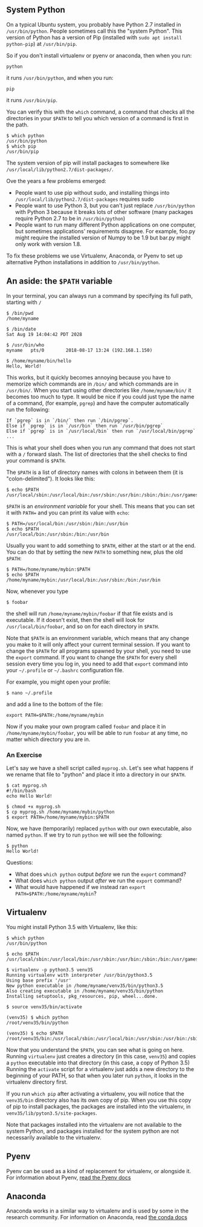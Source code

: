 ## System Python

On a typical Ubuntu system, you probably have Python 2.7 installed in `/usr/bin/python`.
People sometimes call this the "system Python".
This version of Python has a version of Pip (installed with `sudo apt install python-pip`) at `/usr/bin/pip`.

So if you don't install virtualenv or pyenv or anaconda, then when you run:

    python

it runs `/usr/bin/python`, and when you run:

    pip

it runs `/usr/bin/pip`.

You can verify this with the `which` command, a command that checks all the directories in your `$PATH` to tell you which version of a command is first in the path.

    $ which python
    /usr/bin/python
    $ which pip
    /usr/bin/pip

The system version of pip will install packages to somewhere like `/usr/local/lib/python2.7/dist-packages/`.

Ove the years a few problems emerged:

- People want to use pip without sudo, and installing things into `/usr/local/lib/python2.7/dist-packages` requires sudo
- People want to use Python 3, but you can't just replace `/usr/bin/python` with Python 3 because it breaks lots of other software (many packages require Python 2.7 to be in `/usr/bin/python`)
- People want to run many different Python applications on one computer, but sometimes applications' requirements disagree. For example, foo.py might require the installed version of Numpy to be 1.9 but bar.py might only work with version 1.8.

To fix these problems we use Virtualenv, Anaconda, or Pyenv to set up alternative Python installations in addition to `/usr/bin/python`.


## An aside: the `$PATH` variable

In your terminal, you can always run a command by specifying its full path, starting with `/`

    $ /bin/pwd
    /home/myname

    $ /bin/date
    Sat Aug 19 14:04:42 PDT 2028

    $ /usr/bin/who
    myname   pts/0        2018-08-17 13:24 (192.168.1.150)

    $ /home/myname/bin/hello
    Hello, World!


This works, but it quickly becomes annoying because you have to memorize which commands are in `/bin/` and which commands are in `/usr/bin/`.
When you start using other directories like `/home/myname/bin/` it becomes too much to type.
It would be nice if you could just type the name of a command, (for example, `pgrep`) and have the computer automatically run the following:

    If `pgrep` is in `/bin/` then run `/bin/pgrep`.
    Else if `pgrep` is in `/usr/bin` then run `/usr/bin/pgrep`
    Else if `pgrep` is in `/usr/local/bin` then run `/usr/local/bin/pgrep`
    ...

This is what your shell does when you run any command that does not start with a `/` forward slash.
The list of directories that the shell checks to find your command is `$PATH`.

The `$PATH` is a list of directory names with colons in between them (it is "colon-delimited").
It looks like this:

    $ echo $PATH
    /usr/local/sbin:/usr/local/bin:/usr/sbin:/usr/bin:/sbin:/bin:/usr/games:/usr/local/games

`$PATH` is an *environment variable* for your shell.
This means that you can set it with `PATH=` and you can print its value with `echo`:

    $ PATH=/usr/local/bin:/usr/sbin:/bin:/usr/bin
    $ echo $PATH
    /usr/local/bin:/usr/sbin:/bin:/usr/bin

Usually you want to add something to `$PATH`, either at the start or at the end.
You can do that by setting the new `PATH` to something new, plus the old `$PATH`:

    $ PATH=/home/myname/mybin:$PATH
    $ echo $PATH
    /home/myname/mybin:/usr/local/bin:/usr/sbin:/bin:/usr/bin

Now, whenever you type

    $ foobar
    
the shell will run `/home/myname/mybin/foobar` if that file exists and is executable.
If it doesn't exist, then the shell will look for `/usr/local/bin/foobar`, and so on for each directory in `$PATH`.

Note that `$PATH` is an environment variable, which means that any change you make to it will only affect your current terminal session.
If you want to change the `$PATH` for all programs spawned by your shell, you need to use the `export` command.
If you want to change the `$PATH` for every shell session every time you log in, you need to add that `export` command into your `~/.profile` or `~/.bashrc` configuration file.

For example, you might open your profile:

    $ nano ~/.profile

and add a line to the bottom of the file:

    export PATH=$PATH:/home/myname/mybin

Now if you make your own program called `foobar` and place it in `/home/myname/mybin/foobar`, you will be able to run `foobar` at any time, no matter which directory you are in.


### An Exercise

Let's say we have a shell script called `myprog.sh`.
Let's see what happens if we rename that file to "python" and place it into a directory in our `$PATH`.

    $ cat myprog.sh
    #!/bin/bash
    echo Hello World!

    $ chmod +x myprog.sh
    $ cp myprog.sh /home/myname/mybin/python
    $ export PATH=/home/myname/mybin:$PATH

Now, we have (temporarily) replaced `python` with our own executable, also named `python`.
If we try to run `python` we will see the following:

    $ python
    Hello World!

Questions:

- What does `which python` output *before* we run the `export` command?
- What does `which python` output *after* we run the `export` command?
- What would have happened if we instead ran `export PATH=$PATH:/home/myname/mybin`?


## Virtualenv

You might install Python 3.5 with Virtualenv, like this:

    $ which python
    /usr/bin/python

    $ echo $PATH
    /usr/local/sbin:/usr/local/bin:/usr/sbin:/usr/bin:/sbin:/bin:/usr/games:/usr/local/games

    $ virtualenv -p python3.5 venv35
    Running virtualenv with interpreter /usr/bin/python3.5
    Using base prefix '/usr'
    New python executable in /home/myname/venv35/bin/python3.5
    Also creating executable in /home/myname/venv35/bin/python
    Installing setuptools, pkg_resources, pip, wheel...done.

    $ source venv35/bin/activate

    (venv35) $ which python
    /root/venv35/bin/python

    (venv35) $ echo $PATH
    /root/venv35/bin:/usr/local/sbin:/usr/local/bin:/usr/sbin:/usr/bin:/sbin:/bin:/usr/games:/usr/local/games

Now that you understand the `$PATH`, you can see what is going on here.
Running `virtualenv` just creates a directory (in this case, `venv35`) and copies a `python` executable into that directory (in this case, a copy of Python 3.5)
Running the `activate` script for a virtualenv just adds a new directory to the beginning of your PATH, so that when you later run `python`, it looks in the virtualenv directory first.

If you run `which pip` after activating a virtualenv, you will notice that the `venv35/bin` directory also has its own copy of pip.
When you use this copy of pip to install packages, the packages are installed into the virtualenv, in `venv35/lib/pyton3.5/site-packages`.

Note that packages installed into the virtualenv are not available to the system Python, and packages installed for the system python are not necessarily available to the virtualenv.


## Pyenv

Pyenv can be used as a kind of replacement for virtualenv, or alongside it.
For information about Pyenv, [read the Pyenv docs](https://github.com/pyenv/pyenv#how-it-works)

## Anaconda

Anaconda works in a similar way to virtualenv and is used by some in the research community.
For information on Anaconda, read [the conda docs](https://conda.io/docs/glossary.html#miniconda-glossary)

